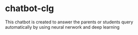 # chatbot-clg
 This  chatbot is created to answer the parents or students  query automatically by using  neural nerwork and deep learning
